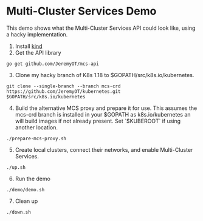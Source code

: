 # Multi-Cluster Services Demo

This demo shows what the Multi-Cluster Services API could look like, using a
hacky implementation.

1. Install [kind](https://kind.sigs.k8s.io/docs/user/quick-start/)
2. Get the API library
```
go get github.com/JeremyOT/mcs-api
```
3. Clone my hacky branch of K8s 1.18 to $GOPATH/src/k8s.io/kubernetes.
```
git clone --single-branch --branch mcs-crd https://github.com/JeremyOT/kubernetes.git $GOPATH/src/k8s.io/kubernetes
```
4. Build the alternative MCS proxy and prepare it for use. This assumes
   the mcs-crd branch is installed in your $GOPATH as k8s.io/kubernetes an
   will build images if not already present. Set `$KUBEROOT` if using another
   location.
```
./prepare-mcs-proxy.sh
```
5. Create local clusters, connect their networks, and enable Multi-Cluster
   Services.
```
./up.sh
```
6. Run the demo
```
./demo/demo.sh
```
7. Clean up
```
./down.sh
```
